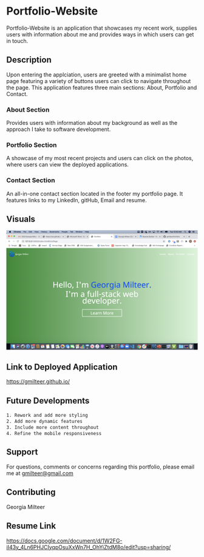 # Portfolio-Website

Portfolio-Website is an application that showcases my recent work, supplies users with information about me and provides ways in which users can get in touch.

## Description

Upon entering the applciation, users are greeted with a minimalist home page featuring a variety of buttons users can click to navigate throughout the page. This application features three main sections: About, Portfolio and Contact.

### About Section

Provides users with information about my background as well as the approach I take to software development.

### Portfolio Section

A showcase of my most recent projects and users can click on the photos, where users can view the deployed applications.

### Contact Section

An all-in-one contact section located in the footer my portfolio page. It features links to my LinkedIn, gitHub, Email and resume.

## Visuals

![](Assets/portfolio.png)

## Link to Deployed Application

https://gmilteer.github.io/

## Future Developments

    1. Rework and add more styling
    2. Add more dynamic features
    3. Include more content throughout
    4. Refine the mobile responsiveness

## Support

For questions, comments or concerns regarding this portfolio, please email me at gmilteer@gmail.com

## Contributing

Georgia Milteer

## Resume Link

https://docs.google.com/document/d/1W2FG-iI43y_4Ln6PHJCIyqpOsuXxWn7H_OhYiZtdM8o/edit?usp=sharing/
